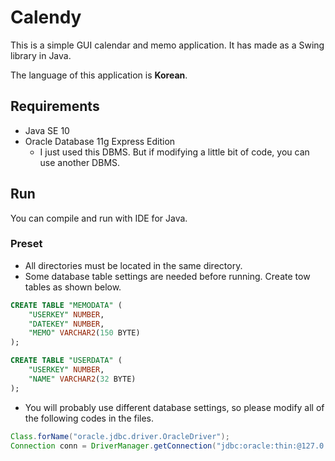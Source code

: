# Calendy

This is a simple GUI calendar and memo application. It has made as a Swing library in Java.

The language of this application is **Korean**.



## Requirements

* Java SE 10
* Oracle Database 11g Express Edition
  * I just used this DBMS. But if modifying a little bit of code, you can use another DBMS.



## Run

You can compile and run with IDE for Java.



### Preset

* All directories must be located in the same directory.
* Some database table settings are needed before running. Create tow tables as shown below.

```sql
CREATE TABLE "MEMODATA" (	
    "USERKEY" NUMBER,
    "DATEKEY" NUMBER,
    "MEMO" VARCHAR2(150 BYTE)
);
```

```sql
CREATE TABLE "USERDATA" (	
    "USERKEY" NUMBER,
    "NAME" VARCHAR2(32 BYTE)
);
```

* You will probably use different database settings, so please modify all of the following codes in the files.

```java
Class.forName("oracle.jdbc.driver.OracleDriver");
Connection conn = DriverManager.getConnection("jdbc:oracle:thin:@127.0.0.1:1521:XE", "hr", "hr");
```

